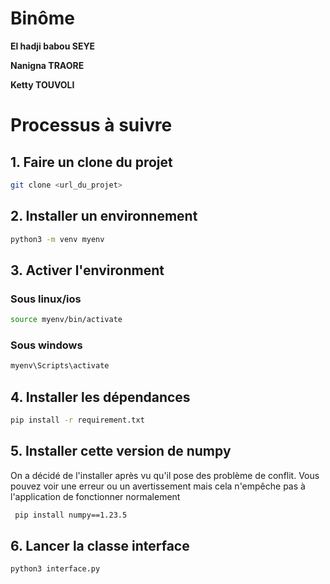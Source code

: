 # Binôme 
 
**El hadji babou SEYE**

**Nanigna TRAORE**

**Ketty TOUVOLI**

# Processus à suivre


## 1. Faire un clone du projet
```bash
git clone <url_du_projet>
```
## 2. Installer un environnement
```bash
python3 -m venv myenv
```
## 3. Activer l'environment
### Sous linux/ios
```bash
source myenv/bin/activate
```
### Sous windows
```bash
myenv\Scripts\activate
```
## 4. Installer les dépendances
```bash
pip install -r requirement.txt
```
## 5. Installer cette version de numpy
On a décidé de l'installer après vu qu'il pose des problème de conflit. Vous pouvez voir une erreur ou un avertissement mais cela n'empêche pas à l'application de fonctionner normalement
```bash
 pip install numpy==1.23.5
```

## 6. Lancer la classe interface
```bash
python3 interface.py
```


